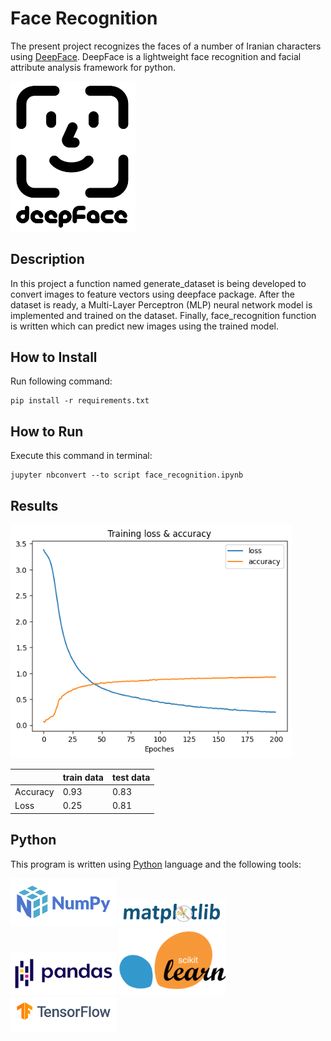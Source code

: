 # Face Recognition
The present project recognizes the faces of a number of Iranian characters using [DeepFace](https://github.com/serengil/deepface). DeepFace is a lightweight face recognition and facial attribute analysis framework for python.

<img src="pics/deepface-icon-labeled.png" width="200">

## Description
In this project a function named generate_dataset is being developed to convert images to feature vectors using deepface package. After the dataset is ready, a Multi-Layer Perceptron (MLP) neural network model is implemented and trained on the dataset. Finally, face_recognition function is written which can predict new images using the trained model.

## How to Install
Run following command:
```
pip install -r requirements.txt
```

## How to Run
Execute this command in terminal:
```
jupyter nbconvert --to script face_recognition.ipynb
```

## Results

<img src="pics\output.png" width="450">

|   |  train data  | test data |
| --------------- | --------------- | --------------- |
| Accuracy | 0.93 | 0.83 |
| Loss | 0.25 | 0.81 |


## Python
This program is written using [Python](https://www.python.org/) language and the following tools:

<img src="pics/numpy.png" width="170">

<img src="pics/matplotlib.png" width="170">

<img src="pics/pandas.png" width="170">

<img src="pics/scikit-learn.png" width="170">

<img src="pics/tensorflow.png" width="170">